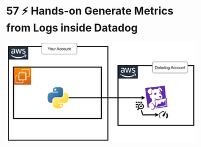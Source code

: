 # 57 ⚡ Hands-on Generate Metrics from Logs inside Datadog

![](../imgs/0a8c1e0c13bc4728b519a20e0bc453f5.png)
